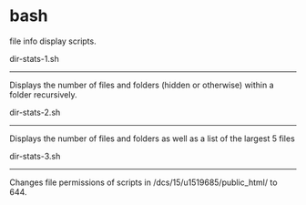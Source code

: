 # bash
file info display scripts.

dir-stats-1.sh
_________________
Displays the number of files and folders (hidden or otherwise) within a folder recursively.

dir-stats-2.sh
_________________
Displays the number of files and folders as well as a list of the largest 5 files

dir-stats-3.sh
_________________
Changes file permissions of scripts in /dcs/15/u1519685/public_html/ to 644.
